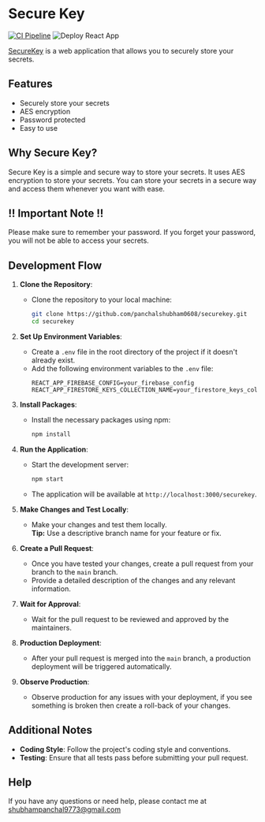 # Secure Key
[![CI Pipeline](https://github.com/panchalshubham0608/securekey/actions/workflows/react_test.yml/badge.svg?branch=main)](https://github.com/panchalshubham0608/securekey/actions/workflows/react_test.yml)
![Deploy React App](https://github.com/panchalshubham0608/securekey/actions/workflows/deploy.yml/badge.svg)


[SecureKey](https://panchalshubham0608.github.io/securekey) is a web application that allows you to securely store your secrets. 

## Features
- Securely store your secrets
- AES encryption
- Password protected
- Easy to use

## Why Secure Key?
Secure Key is a simple and secure way to store your secrets. It uses AES encryption to store your secrets. You can store your secrets in a secure way and access them whenever you want with ease.

## !! Important Note !!
Please make sure to remember your password. If you forget your password, you will not be able to access your secrets.

## Development Flow
1. **Clone the Repository**:
   - Clone the repository to your local machine:
     ```sh
     git clone https://github.com/panchalshubham0608/securekey.git
     cd securekey
     ```

2. **Set Up Environment Variables**:
   - Create a `.env` file in the root directory of the project if it doesn't already exist.
   - Add the following environment variables to the `.env` file:
     ```env
     REACT_APP_FIREBASE_CONFIG=your_firebase_config
     REACT_APP_FIRESTORE_KEYS_COLLECTION_NAME=your_firestore_keys_collection_name
     ```

3. **Install Packages**:
   - Install the necessary packages using npm:
     ```sh
     npm install
     ```

4. **Run the Application**:
   - Start the development server:
     ```sh
     npm start
     ```
   - The application will be available at `http://localhost:3000/securekey`.

5. **Make Changes and Test Locally**:
   - Make your changes and test them locally.  
   **Tip:** Use a descriptive branch name for your feature or fix.

6. **Create a Pull Request**:
   - Once you have tested your changes, create a pull request from your branch to the `main` branch.
   - Provide a detailed description of the changes and any relevant information.

7. **Wait for Approval**:
   - Wait for the pull request to be reviewed and approved by the maintainers.

8. **Production Deployment**:
    - After your pull request is merged into the `main` branch, a production deployment will be triggered automatically.

9. **Observe Production**:
    - Observe production for any issues with your deployment, if you see something is broken then create a roll-back of your changes.

## Additional Notes

- **Coding Style**: Follow the project's coding style and conventions.
- **Testing**: Ensure that all tests pass before submitting your pull request.


## Help
If you have any questions or need help, please contact me at [shubhampanchal9773@gmail.com](mailto:shubhampanchal9773@gmail.com)
